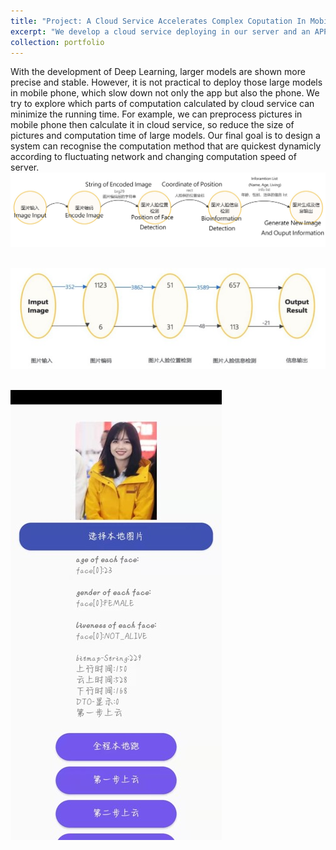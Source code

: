 ```yaml
---
title: "Project: A Cloud Service Accelerates Complex Coputation In Mobile Phone"
excerpt: "We develop a cloud service deploying in our server and an APP computing face recognition task. And we further explore how to minimize the running time by using cloud service. <br/><img src='/images/wbb.jpg'>"
collection: portfolio
---
```


With the development of Deep Learning, larger models are shown more precise and stable. However, it is not practical to deploy those large models in mobile phone, which slow down not only the app but also the phone. We try to explore which parts of computation calculated by cloud service can minimize the running time. For example, we can preprocess pictures in mobile phone then calculate it in cloud service, so reduce the size of pictures and computation time of large models. Our final goal is to design a system can recognise the computation method that are quickest dynamicly according to fluctuating network and changing computation speed of server. <br/><img src='/images/jiagou.jpg'>

<br/><img src='/images/jiagou2.jpg'>

<br/><img src='/images/wbb.jpg'>
